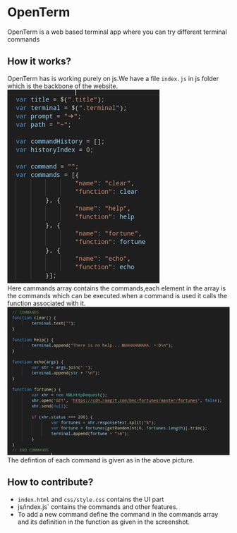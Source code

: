 # OpenTerm
OpenTerm is a web based terminal app where you can try different terminal commands

## How it works?
OpenTerm has is working purely on js.We have a file `index.js` in js folder which is the backbone of the website.
![](./screenshots/scr1.png)  
Here cammands array contains the commands,each element in the array is the commands which can be executed.when a command is used it calls the function associated with it.
![](./screenshots/scr2.png)  
The defintion of each command is given as in the above picture.


## How to contribute?

* `index.html` and `css/style.css` contains the UI part
* js/index.js` contains the commands and other features.
* To add a new command define the command in the commands array and its definition in the function as given in the screenshot.
